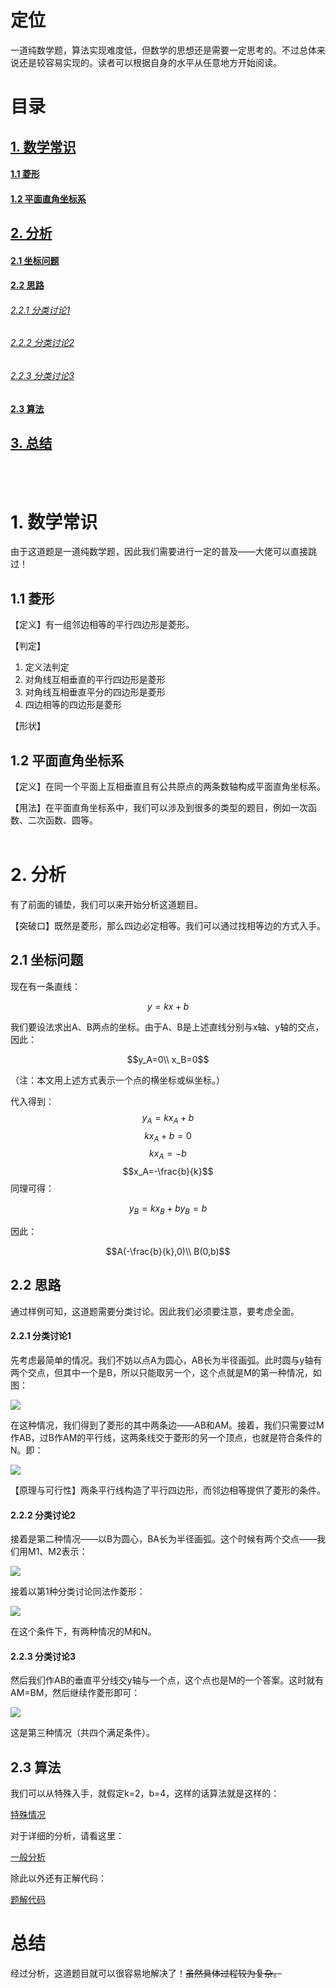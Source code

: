 # 定位
一道纯数学题，算法实现难度低，但数学的思想还是需要一定思考的。不过总体来说还是较容易实现的。读者可以根据自身的水平从任意地方开始阅读。
# 目录
## [1. 数学常识](#math-common)
#### [1.1 菱形](#rhombus)
#### [1.2 平面直角坐标系](#plane)
## [2. 分析](#analyze)
#### [2.1 坐标问题](#position)
#### [2.2 思路](#way)
###### [2.2.1 分类讨论1](#case1)
###### [2.2.2 分类讨论2](#case2)
###### [2.2.3 分类讨论3](#case3)
#### [2.3 算法](#algorithm)
## [3. 总结](#summary)
<br><br>

# <div id="math-common">1. 数学常识</div>
由于这道题是一道纯数学题，因此我们需要进行一定的普及——大佬可以直接跳过！
## <div id="rhombus">1.1 菱形</div>
【定义】有一组邻边相等的平行四边形是菱形。

【判定】
1. 定义法判定
2. 对角线互相垂直的平行四边形是菱形
3. 对角线互相垂直平分的四边形是菱形
4. 四边相等的四边形是菱形

【形状】
## <div id="plane">1.2 平面直角坐标系</div>
【定义】在同一个平面上互相垂直且有公共原点的两条数轴构成平面直角坐标系。

【用法】在平面直角坐标系中，我们可以涉及到很多的类型的题目，例如一次函数、二次函数、圆等。
<br><br>

# <div id="analyze">2. 分析</div>
有了前面的铺垫，我们可以来开始分析这道题目。

【突破口】既然是菱形，那么四边必定相等。我们可以通过找相等边的方式入手。
## <div id="position">2.1 坐标问题</div>
现在有一条直线：
```math
y=kx+b
```
我们要设法求出A、B两点的坐标。由于A、B是上述直线分别与x轴、y轴的交点，因此：
```math
y_A=0\\
x_B=0
```
（注：本文用上述方式表示一个点的横坐标或纵坐标。）

代入得到：
$$y_A=kx_A+b$$
$$kx_A+b=0$$
$$kx_A=-b$$
$$x_A=-\frac{b}{k}$$
同理可得：
```math
y_B=kx_B+b

y_B=b
```
因此：
```math
A(-\frac{b}{k},0)\\
B(0,b)
```
## <div id="way">2.2 思路</div>
通过样例可知，这道题需要分类讨论。因此我们必须要注意，要考虑全面。
#### <div id="case1">2.2.1 分类讨论1</div>
先考虑最简单的情况。我们不妨以点A为圆心，AB长为半径画弧。此时圆与y轴有两个交点，但其中一个是B，所以只能取另一个，这个点就是M的第一种情况，如图：

![](https://raw.githubusercontent.com/noipzjffls/projects/master/HUSTOJ/back-to-school/1014F/case1-1.jpg)

在这种情况，我们得到了菱形的其中两条边——AB和AM。接着，我们只需要过M作AB，过B作AM的平行线，这两条线交于菱形的另一个顶点，也就是符合条件的N。即：

![](https://raw.githubusercontent.com/noipzjffls/projects/master/HUSTOJ/back-to-school/1014F/case1-2.jpg)

【原理与可行性】两条平行线构造了平行四边形，而邻边相等提供了菱形的条件。
#### <div id="case2">2.2.2 分类讨论2</div>
接着是第二种情况——以B为圆心，BA长为半径画弧。这个时候有两个交点——我们用M1、M2表示：

![](https://raw.githubusercontent.com/noipzjffls/projects/master/HUSTOJ/back-to-school/1014F/case2-1.jpg)

接着以第1种分类讨论同法作菱形：

![](https://raw.githubusercontent.com/noipzjffls/projects/master/HUSTOJ/back-to-school/1014F/case2-2.jpg)

在这个条件下，有两种情况的M和N。
#### <div id="case3">2.2.3 分类讨论3</div>
然后我们作AB的垂直平分线交y轴与一个点，这个点也是M的一个答案。这时就有AM=BM，然后继续作菱形即可：

![](https://raw.githubusercontent.com/noipzjffls/projects/master/HUSTOJ/back-to-school/1014F/case3.jpg)

这是第三种情况（共四个满足条件）。
## <div id="algorithm">2.3 算法</div>
我们可以从特殊入手，就假定k=2，b=4，这样的话算法就是这样的：

[特殊情况](https://www.luogu.com.cn/paste/85llk8ob)

对于详细的分析，请看这里：

[一般分析](https://www.luogu.com.cn/paste/18gd7144)

除此以外还有正解代码：

[题解代码](https://github.com/noipzjffls/projects/blob/master/HUSTOJ/back-to-school/1014F/solution.cpp)

# <div id="summary">总结</div>
经过分析，这道题目就可以很容易地解决了！~~虽然具体过程较为复杂。~~